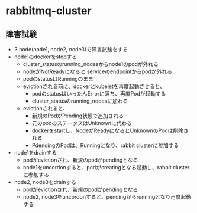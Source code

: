 # rabbitmq-cluster

## 障害試験
* 3 node(node1, node2, node3)で障害試験をする
* node1のdockerをstopする
    * cluster_statusのrunning_nodesからnode1のpodが外れる
    * nodeがNotReadyになると serviceのendpointからpodが外れる
    * podのstatusはRunningのまま
    * evictionされる前に、dockerとkubeletを再度起動させると、
        * podのstatusはいったんErrorに落ち、再度Podが起動する
        * cluster_statusのrunning_nodesに加わる
    * evictionされると、
        * 新規のPodがPending状態で追加される
        * 元のpodのステータスはUnknownに代わる
        * dockerをstartし、NodeがReadyになるとUnknownのPodは削除される
        * PdendingのPodは、Runningとなり、rabbit clusterに参加する
* node1をdrainする
    * podがevictionされ、新規のpodがpendingとなる
    * node1をuncordonすると、podがcreatingとなる起動し、rabbit clusterに参加する
* node2, node3をdrainする
    * podがevictionされ、新規のpodがpendingとなる
    * node2, node3をuncordonすると、pendingからrunningとなり再度起動する
